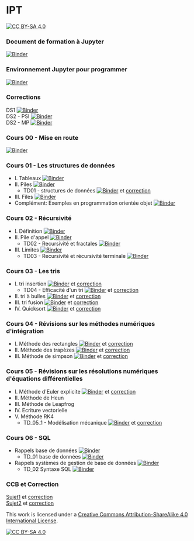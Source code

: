 # IPT 
[![CC BY-SA 4.0][cc-by-sa-shield]][cc-by-sa]




### Document de formation à Jupyter
[![Binder](https://mybinder.org/badge_logo.svg)](https://mybinder.org/v2/gh/jcamponovo/IPT/master?filepath=presentation.ipynb)

### Environnement Jupyter pour programmer
[![Binder](https://mybinder.org/badge_logo.svg)](https://mybinder.org/v2/gh/jcamponovo/IPT/master?urlpath=apps/environnement.ipynb)


### Corrections
DS1 [![Binder](https://mybinder.org/badge_logo.svg)](https://mybinder.org/v2/gh/jcamponovo/IPT/master?filepath=DS1_cor.ipynb)  
DS2 - PSI [![Binder](https://mybinder.org/badge_logo.svg)](https://mybinder.org/v2/gh/jcamponovo/IPT/master?filepath=DS2_PSI.ipynb)  
DS2 - MP [![Binder](https://mybinder.org/badge_logo.svg)](https://mybinder.org/v2/gh/jcamponovo/IPT/master?filepath=DS2_MP.ipynb)

### Cours 00 - Mise en route
[![Binder](https://mybinder.org/badge_logo.svg)](https://mybinder.org/v2/gh/jcamponovo/IPT/master?filepath=cours_00.ipynb)


### Cours 01 - Les structures de données
* I. Tableaux [![Binder](https://mybinder.org/badge_logo.svg)](https://mybinder.org/v2/gh/jcamponovo/IPT/master?filepath=cours_01.ipynb)
* II. Piles [![Binder](https://mybinder.org/badge_logo.svg)](https://mybinder.org/v2/gh/jcamponovo/IPT/master?filepath=cours_01_1.ipynb)
   * TD01 - structures de données [![Binder](https://mybinder.org/badge_logo.svg)](https://mybinder.org/v2/gh/jcamponovo/IPT/master?filepath=TD_01_1.ipynb) et [correction](https://mybinder.org/v2/gh/jcamponovo/IPT/master?filepath=TD_01_1_cor.ipynb)
* III. Files [![Binder](https://mybinder.org/badge_logo.svg)](https://mybinder.org/v2/gh/jcamponovo/IPT/master?filepath=cours_01_2.ipynb)
* Complément: Exemples en programmation orientée objet [![Binder](https://mybinder.org/badge_logo.svg)](https://mybinder.org/v2/gh/jcamponovo/IPT/master?filepath=cours_01_3.ipynb)


### Cours 02 - Récursivité
* I. Définition [![Binder](https://mybinder.org/badge_logo.svg)](https://mybinder.org/v2/gh/jcamponovo/IPT/master?filepath=cours_02_1.ipynb)
* II. Pile d'appel [![Binder](https://mybinder.org/badge_logo.svg)](https://mybinder.org/v2/gh/jcamponovo/IPT/master?filepath=cours_02_2.ipynb)
   * TD02 - Recursivité et fractales [![Binder](https://mybinder.org/badge_logo.svg)](https://mybinder.org/v2/gh/jcamponovo/IPT/master?filepath=TD_02_1.ipynb)
* III. Limites [![Binder](https://mybinder.org/badge_logo.svg)](https://mybinder.org/v2/gh/jcamponovo/IPT/master?filepath=cours_02_3.ipynb)
   * TD03 - Recursivité et récursivité terminale [![Binder](https://mybinder.org/badge_logo.svg)](https://mybinder.org/v2/gh/jcamponovo/IPT/master?filepath=TD_02_2.ipynb)


### Cours 03 - Les tris
* I. tri insertion [![Binder](https://mybinder.org/badge_logo.svg)](https://mybinder.org/v2/gh/jcamponovo/IPT/master?filepath=cours_03_1.ipynb) et [correction](https://mybinder.org/v2/gh/jcamponovo/IPT/master?filepath=cours_03_1_cor.ipynb)
  * TD04 - Efficacité d'un tri [![Binder](https://mybinder.org/badge_logo.svg)](https://mybinder.org/v2/gh/jcamponovo/IPT/master?filepath=TD_03_1.ipynb) et [correction](https://mybinder.org/v2/gh/jcamponovo/IPT/master?filepath=TD_03_1_cor.ipynb)
* II. tri à bulles [![Binder](https://mybinder.org/badge_logo.svg)](https://mybinder.org/v2/gh/jcamponovo/IPT/master?filepath=cours_03_2.ipynb) et [correction](https://mybinder.org/v2/gh/jcamponovo/IPT/master?filepath=cours_03_2_cor.ipynb)
* III. tri fusion [![Binder](https://mybinder.org/badge_logo.svg)](https://mybinder.org/v2/gh/jcamponovo/IPT/master?filepath=cours_03_3.ipynb) et [correction](https://mybinder.org/v2/gh/jcamponovo/IPT/master?filepath=cours_03_3_cor.ipynb)
* IV. Quicksort [![Binder](https://mybinder.org/badge_logo.svg)](https://mybinder.org/v2/gh/jcamponovo/IPT/master?filepath=cours_03_4.ipynb) et [correction](https://mybinder.org/v2/gh/jcamponovo/IPT/master?filepath=cours_03_4_cor.ipynb) 

### Cours 04 - Révisions sur les méthodes numériques d'intégration
* I. Méthode des rectangles [![Binder](https://mybinder.org/badge_logo.svg)](https://mybinder.org/v2/gh/jcamponovo/IPT/master?filepath=cours_04_1.ipynb) et [correction](https://mybinder.org/v2/gh/jcamponovo/IPT/master?filepath=cours_04_1_cor.ipynb) 
* II. Méthode des trapèzes [![Binder](https://mybinder.org/badge_logo.svg)](https://mybinder.org/v2/gh/jcamponovo/IPT/master?filepath=cours_04_1.ipynb) et [correction](https://mybinder.org/v2/gh/jcamponovo/IPT/master?filepath=cours_04_1_cor.ipynb) 
* III. Méthode de simpson [![Binder](https://mybinder.org/badge_logo.svg)](https://mybinder.org/v2/gh/jcamponovo/IPT/master?filepath=cours_04_2.ipynb) et [correction](https://mybinder.org/v2/gh/jcamponovo/IPT/master?filepath=cours_04_2_cor.ipynb) 

### Cours 05 - Révisions sur les résolutions numériques d'équations différentielles
* I. Méthode d'Euler explicite [![Binder](https://mybinder.org/badge_logo.svg)](https://mybinder.org/v2/gh/jcamponovo/IPT/master?filepath=cours_05_1.ipynb) et [correction](https://mybinder.org/v2/gh/jcamponovo/IPT/master?filepath=cours_05_1_cor.ipynb)
* II. Méthode de Heun
* III. Méthode de Leapfrog
* IV. Ecriture vectorielle
* V. Méthode RK4
  * TD_05_1 - Modélisation mécanique [![Binder](https://mybinder.org/badge_logo.svg)](https://mybinder.org/v2/gh/jcamponovo/IPT/master?filepath=TD_05_1.ipynb) et [correction](https://mybinder.org/v2/gh/jcamponovo/IPT/master?filepath=TD_05_1_cor.ipynb)
  
### Cours 06 - SQL
* Rappels base de données [![Binder](https://mybinder.org/badge_logo.svg)](https://mybinder.org/v2/gh/jcamponovo/IPT/master?filepath=cours_08_1.ipynb)
  * TD_01 base de données [![Binder](https://mybinder.org/badge_logo.svg)](https://mybinder.org/v2/gh/jcamponovo/IPT/master?filepath=TD_08_1.ipynb)
* Rappels systèmes de gestion de base de données [![Binder](https://mybinder.org/badge_logo.svg)](https://mybinder.org/v2/gh/jcamponovo/IPT/master?filepath=cours_08_2.ipynb)
  * TD_02 Syntaxe SQL [![Binder](https://mybinder.org/badge_logo.svg)](https://mybinder.org/v2/gh/jcamponovo/IPT/master?filepath=TD_08_2.ipynb)

### CCB et Correction
[Sujet1](https://github.com/jcamponovo/IPT/blob/master/CCB2021.pdf) et [correction](https://mybinder.org/v2/gh/jcamponovo/IPT/master?filepath=correction_ccb.ipynb)  
[Sujet2](https://github.com/jcamponovo/IPT/blob/master/CCB2021-2.pdf) et [correction](https://mybinder.org/v2/gh/jcamponovo/IPT/master?filepath=correction_ccb.ipynb)  


This work is licensed under a
[Creative Commons Attribution-ShareAlike 4.0 International License][cc-by-sa].

[![CC BY-SA 4.0][cc-by-sa-image]][cc-by-sa]

[cc-by-sa]: http://creativecommons.org/licenses/by-sa/4.0/
[cc-by-sa-image]: https://licensebuttons.net/l/by-sa/4.0/88x31.png
[cc-by-sa-shield]: https://img.shields.io/badge/License-CC%20BY--SA%204.0-lightgrey.svg
